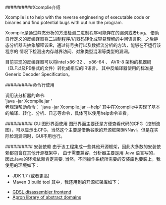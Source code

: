 ##########Xcomplie介绍

Xcomplie is to help with the reverse engineering of executable code or binaries and find potential bugs with out run the program.

Xcompile是通过静态分析的方法检测二进制程序可能存在的漏洞或者bug。
借助自行定义的反编译器将二进制程序/机器码转化成容易理解的中间语言IR，之后静态分析器去抽象解释该IR，通过符号执行以及数据流分析的方法，能够在不运行该程序的
情况下检测出内存越界访问、对象类型混淆等类型的漏洞。

目前实现的反编译器可以将Intel x86-32 、 x86-64 、 AVR-8 架构的机器码（ELF以及PE格式的文件）转化成相应的IR语言。
其中反编译器使用的标准是Generic Decoder Specification。

##########命令行使用

调用该分析器的命令:   
'java -jar Xcomplie.jar <options> <file>'  
老规矩帮助命令：
'java -jar Xcomplie.jar --help'
其中在Xcomplie中实现了基本的编译、转化、分析、日志等命令，具体可以使用help命令查看。


########## GUI图形界面使用
图形界面主要还是方便查看代码的CFG（控制流图），可以显示出CFG，当然这个主要是借助谷歌的开源框架BiNNavi。但是在实际检测漏洞时，GUI不用也行。


########## 安装依赖
由于该工程集成一些其他开源框架，因此大多数的安装依赖都包含在其他开源框架中， 由于需要兼容，分析器主要是用 Java 语言写的，因此Java的环境依赖肯定需要.
当然，不同操作系统所需要的安装库也要装上，我使用的环境如下：
* JDK 1.7 (或者更高)
* Maven 3 build tool
其中，我还用到的开源框架库如下：
- [GDSL disassembler frontend](https://github.com/gdslang/gdsl-toolkit)  
- [Apron library of abstract domains](http://apron.cri.ensmp.fr/library/)  


	


